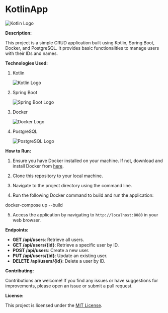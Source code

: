 # KotlinApp

![Kotlin Logo](https://upload.wikimedia.org/wikipedia/commons/d/d4/Kotlin_logo.svg)

**Description:**

This project is a simple CRUD application built using Kotlin, Spring Boot, Docker, and PostgreSQL. It provides basic functionalities to manage users with their IDs and names.

**Technologies Used:**

1. Kotlin

   ![Kotlin Logo](https://upload.wikimedia.org/wikipedia/commons/d/d4/Kotlin_logo.svg)

2. Spring Boot

   ![Spring Boot Logo](https://upload.wikimedia.org/wikipedia/commons/4/44/Spring_Framework_Logo_2018.svg)

3. Docker

   ![Docker Logo](https://upload.wikimedia.org/wikipedia/commons/4/4e/Docker_%28container_engine%29_logo.svg)

4. PostgreSQL

   ![PostgreSQL Logo](https://upload.wikimedia.org/wikipedia/commons/2/29/Postgresql_elephant.svg)

**How to Run:**

1. Ensure you have Docker installed on your machine. If not, download and install Docker from [here](https://www.docker.com/get-started).

2. Clone this repository to your local machine.

3. Navigate to the project directory using the command line.

4. Run the following Docker command to build and run the application:

docker-compose up --build


5. Access the application by navigating to `http://localhost:8080` in your web browser.

**Endpoints:**

- **GET /api/users**: Retrieve all users.
- **GET /api/users/{id}**: Retrieve a specific user by ID.
- **POST /api/users**: Create a new user.
- **PUT /api/users/{id}**: Update an existing user.
- **DELETE /api/users/{id}**: Delete a user by ID.

**Contributing:**

Contributions are welcome! If you find any issues or have suggestions for improvements, please open an issue or submit a pull request.

**License:**

This project is licensed under the [MIT License](LICENSE).
